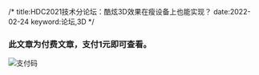/*
title:HDC2021技术分论坛：酷炫3D效果在瘦设备上也能实现？
date:2022-02-24
keyword:论坛,3D
*/

### 此文章为付费文章，支付<strong>1元</strong>即可查看。

![支付码](./image/alipay.png)